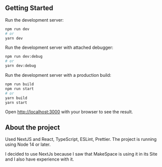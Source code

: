 ## Getting Started

Run the development server:

```bash
npm run dev
# or
yarn dev
```

Run the development server with attached debugger:

```bash
npm run dev:debug
# or
yarn dev:debug
```

Run the development server with a production build:

```bash
npm run build
npm run start
# or
yarn build
yarn start
```

Open [http://localhost:3000](http://localhost:3000) with your browser to see the result.

## About the project

Used NextJS and React, TypeScript, ESLint, Prettier. The project is running using Node 14 or later.

I decided to use NextJs because I saw that MakeSpace is using it in its Site and I also have experience with it.
